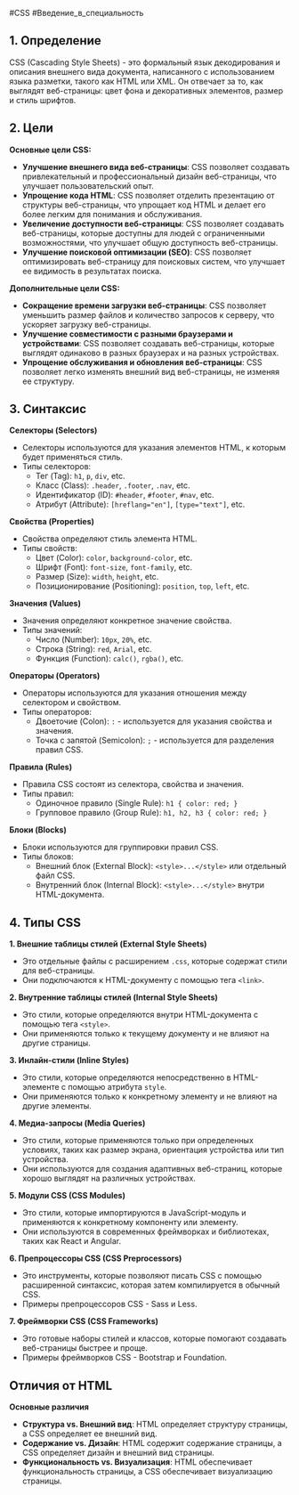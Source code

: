 
#CSS #Введение_в_специальность 


## 1. Определение

CSS (Cascading Style Sheets) - это формальный язык декодирования и описания внешнего вида документа, написанного с использованием языка разметки, такого как HTML или XML. Он отвечает за то, как выглядят веб-страницы: цвет фона и декоративных элементов, размер и стиль шрифтов.

## 2. Цели

**Основные цели CSS:**

- **Улучшение внешнего вида веб-страницы**: CSS позволяет создавать привлекательный и профессиональный дизайн веб-страницы, что улучшает пользовательский опыт.
- **Упрощение кода HTML**: CSS позволяет отделить презентацию от структуры веб-страницы, что упрощает код HTML и делает его более легким для понимания и обслуживания.
- **Увеличение доступности веб-страницы**: CSS позволяет создавать веб-страницы, которые доступны для людей с ограниченными возможностями, что улучшает общую доступность веб-страницы.
- **Улучшение поисковой оптимизации (SEO)**: CSS позволяет оптимизировать веб-страницу для поисковых систем, что улучшает ее видимость в результатах поиска.

**Дополнительные цели CSS:**

- **Сокращение времени загрузки веб-страницы**: CSS позволяет уменьшить размер файлов и количество запросов к серверу, что ускоряет загрузку веб-страницы.
- **Улучшение совместимости с разными браузерами и устройствами**: CSS позволяет создавать веб-страницы, которые выглядят одинаково в разных браузерах и на разных устройствах.
- **Упрощение обслуживания и обновления веб-страницы**: CSS позволяет легко изменять внешний вид веб-страницы, не изменяя ее структуру.

## 3. Синтаксис

**Селекторы (Selectors)**

- Селекторы используются для указания элементов HTML, к которым будет применяться стиль.
- Типы селекторов:
    - Тег (Tag): `h1`, `p`, `div`, etc.
    - Класс (Class): `.header`, `.footer`, `.nav`, etc.
    - Идентификатор (ID): `#header`, `#footer`, `#nav`, etc.
    - Атрибут (Attribute): `[hreflang="en"]`, `[type="text"]`, etc.

**Свойства (Properties)**

- Свойства определяют стиль элемента HTML.
- Типы свойств:
    - Цвет (Color): `color`, `background-color`, etc.
    - Шрифт (Font): `font-size`, `font-family`, etc.
    - Размер (Size): `width`, `height`, etc.
    - Позиционирование (Positioning): `position`, `top`, `left`, etc.

**Значения (Values)**

- Значения определяют конкретное значение свойства.
- Типы значений:
    - Число (Number): `10px`, `20%`, etc.
    - Строка (String): `red`, `Arial`, etc.
    - Функция (Function): `calc()`, `rgba()`, etc.

**Операторы (Operators)**

- Операторы используются для указания отношения между селектором и свойством.
- Типы операторов:
    - Двоеточие (Colon): `:` - используется для указания свойства и значения.
    - Точка с запятой (Semicolon): `;` - используется для разделения правил CSS.

**Правила (Rules)**

- Правила CSS состоят из селектора, свойства и значения.
- Типы правил:
    - Одиночное правило (Single Rule): `h1 { color: red; }`
    - Групповое правило (Group Rule): `h1, h2, h3 { color: red; }`

**Блоки (Blocks)**

- Блоки используются для группировки правил CSS.
- Типы блоков:
    - Внешний блок (External Block): `<style>...</style>` или отдельный файл CSS.
    - Внутренний блок (Internal Block): `<style>...</style>` внутри HTML-документа.


## 4. Типы CSS

**1. Внешние таблицы стилей (External Style Sheets)**

- Это отдельные файлы с расширением `.css`, которые содержат стили для веб-страницы.
- Они подключаются к HTML-документу с помощью тега `<link>`.

**2. Внутренние таблицы стилей (Internal Style Sheets)**

- Это стили, которые определяются внутри HTML-документа с помощью тега `<style>`.
- Они применяются только к текущему документу и не влияют на другие страницы.

**3. Инлайн-стили (Inline Styles)**

- Это стили, которые определяются непосредственно в HTML-элементе с помощью атрибута `style`.
- Они применяются только к конкретному элементу и не влияют на другие элементы.

**4. Медиа-запросы (Media Queries)**

- Это стили, которые применяются только при определенных условиях, таких как размер экрана, ориентация устройства или тип устройства.
- Они используются для создания адаптивных веб-страниц, которые хорошо выглядят на различных устройствах.

**5. Модули CSS (CSS Modules)**

- Это стили, которые импортируются в JavaScript-модуль и применяются к конкретному компоненту или элементу.
- Они используются в современных фреймворках и библиотеках, таких как React и Angular.

**6. Препроцессоры CSS (CSS Preprocessors)**

- Это инструменты, которые позволяют писать CSS с помощью расширенной синтаксис, которая затем компилируется в обычный CSS.
- Примеры препроцессоров CSS - Sass и Less.

**7. Фреймворки CSS (CSS Frameworks)**

- Это готовые наборы стилей и классов, которые помогают создавать веб-страницы быстрее и проще.
- Примеры фреймворков CSS - Bootstrap и Foundation.

## Отличия от HTML

**Основные различия**

- **Структура vs. Внешний вид**: HTML определяет структуру страницы, а CSS определяет ее внешний вид.
- **Содержание vs. Дизайн**: HTML содержит содержание страницы, а CSS определяет дизайн и внешний вид страницы.
- **Функциональность vs. Визуализация**: HTML обеспечивает функциональность страницы, а CSS обеспечивает визуализацию страницы.
